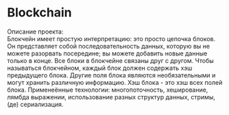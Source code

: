 # Blockchain
Описание проекта:     
Блокчейн имеет простую интерпретацию: это просто цепочка блоков. Он представляет собой последовательность данных, которую вы не можете разорвать посередине; вы можете добавить новые данные только в конце. Все блоки в блокчейне связаны друг с другом.
Чтобы называться блокчейном, каждый блок должен содержать хэш предыдущего блока. Другие поля блока являются необязательными и могут хранить различную информацию. Хэш блока - это хэш всех полей блока.
Применеённые технологии: многопоточность, хеширование, лямбда выражении, использование разных структур данных, стримы, (де) сериализация.
